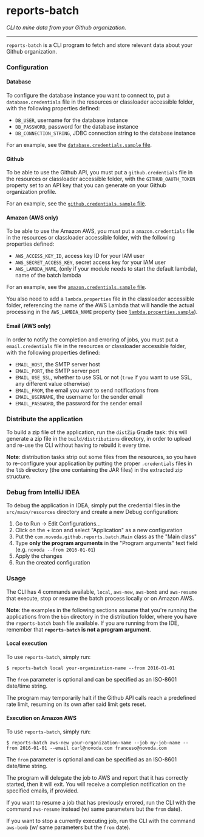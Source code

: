 reports-batch
=============

_CLI to mine data from your Github organization._

-------------

`reports-batch` is a CLI program to fetch and store relevant data about your Github organization.

### Configuration

#### Database

To configure the database instance you want to connect to, put a `database.credentials` file in the resources or classloader accessible folder, with
the following properties defined:

* `DB_USER`, username for the database instance
* `DB_PASSWORD`, password for the database instance
* `DB_CONNECTION_STRING`, JDBC connection string to the database instance

For an example, see the [`database.credentials.sample` file](src/main/resources/database.credentials.sample).

#### Github

To be able to use the Github API, you must put a `github.credentials` file in the resources or classloader accessible folder, with the
`GITHUB_OAUTH_TOKEN` property set to an API key that you can generate on your Github organization profile.

For an example, see the [`github.credentials.sample` file](src/main/resources/github.credentials.sample).

#### Amazon (AWS only)

To be able to use the Amazon AWS, you must put a `amazon.credentials` file in the resources or classloader accessible folder, with the following
properties defined:

* `AWS_ACCESS_KEY_ID`, access key ID for your IAM user
* `AWS_SECRET_ACCESS_KEY`, secret access key for your IAM user
* `AWS_LAMBDA_NAME`, (only if your module needs to start the default lambda), name of the batch lambda

For an example, see the [`amazon.credentials.sample` file](src/main/resources/amazon.credentials.sample).

You also need to add a `lambda.properties` file in the classloader accessible folder, referencing the name of the AWS Lambda that will handle the
actual processing in the `AWS_LAMBDA_NAME` property (see [`lambda.properties.sample`](src/main/resources/lambda.properties.sample)).

#### Email (AWS only)

In order to notify the completion and erroring of jobs, you must put a `email.credentials` file in the resources or classloader accessible folder,
with the following properties defined:

* `EMAIL_HOST`, the SMTP server host
* `EMAIL_PORT`, the SMTP server port
* `EMAIL_USE_SSL`, whether to use SSL or not (`true` if you want to use SSL, any different value otherwise)
* `EMAIL_FROM`, the email you want to send notifications from
* `EMAIL_USERNAME`, the username for the sender email
* `EMAIL_PASSWORD`, the password for the sender email

### Distribute the application

To build a zip file of the application, run the `distZip` Gradle task: this will generate a zip file in the `build/distributions` directory, in order
to upload and re-use the CLI without having to rebuild it every time.

**Note**: distribution tasks strip out some files from the resources, so you have to re-configure your application by putting the proper
`.credentials` files in the `lib` directory (the one containing the JAR files) in the extracted zip structure.

### Debug from IntelliJ IDEA

To debug the application in IDEA, simply put the credential files in the `src/main/resources` directory and create a new Debug configuration:

1. Go to Run -> Edit Configurations...
2. Click on the + icon and select "Application" as a new configuration
3. Put the `com.novoda.github.reports.batch.Main` class as the "Main class"
4. Type **only the program arguments** in the "Program arguments" text field (e.g. `novoda --from 2016-01-01`)
5. Apply the changes
6. Run the created configuration

### Usage

The CLI has 4 commands available, `local`, `aws-new`, `aws-bomb` and `aws-resume` that execute, stop or resume the batch process locally or on
Amazon AWS.

**Note**: the examples in the following sections assume that you're running the applications from the `bin` directory in the distribution folder,
where you have the `reports-batch` bash file available. If you are running from the IDE, remember that **`reports-batch` is not a program argument**.

#### Local execution

To use `reports-batch`, simply run:

```shell
$ reports-batch local your-organization-name --from 2016-01-01
```

The `from` parameter is optional and can be specified as an ISO-8601 date/time string.

The program may temporarily halt if the Github API calls reach a predefined rate limit, resuming on its own after said limit gets reset.

#### Execution on Amazon AWS

To use `reports-batch`, simply run:

```shell
$ reports-batch aws-new your-organization-name --job my-job-name --from 2016-01-01 --email carl@novoda.com franceso@novoda.com
```

The `from` parameter is optional and can be specified as an ISO-8601 date/time string.

The program will delegate the job to AWS and report that it has correctly started, then it will exit. You will receive a completion notification on
the specified emails, if provided.

If you want to resume a job that has previously errored, run the CLI with the command `aws-resume` instead (w/ same parameters but the `from` date).

If you want to stop a currently executing job, run the CLI with the command `aws-bomb` (w/ same parameters but the `from` date).
